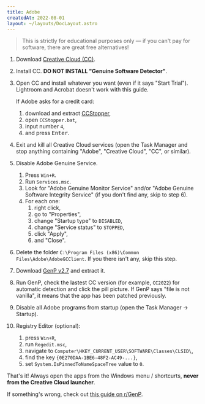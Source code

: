 ```yaml
---
title: Adobe
createdAt: 2022-08-01
layout: ~/layouts/DocLayout.astro
---
```


> This is strictly for educational purposes only — if you can't pay for software, there are great free alternatives!

1. Download [Creative Cloud (CC)](https://creativecloud.adobe.com/apps/all/desktop?action=install&source=apps&productId=creative-cloud).
2. Install CC. **DO NOT INSTALL "Genuine Software Detector"**.
3. Open CC and install whatever you want (even if it says "Start Trial"). Lightroom and Acrobat doesn't work with this guide.

   If Adobe asks for a credit card:

   1. download and extract [CCStopper](https://github.com/eaaasun/CCStopper/releases/latest),
   2. open `CCStopper.bat`,
   3. input number `4`,
   4. and press <kbd>Enter</kbd>.

4. Exit and kill all Creative Cloud services (open the Task Manager and stop anything containing "Adobe", "Creative Cloud", "CC", or similar).
5. Disable Adobe Genuine Service.
   1. Press `Win+R`.
   2. Run `Services.msc`.
   3. Look for "Adobe Genuine Monitor Service" and/or "Adobe Genuine Software Integrity Service" (if you don't find any, skip to step 6).
   4. For each one:
      1. right click,
      2. go to "Properties",
      3. change "Startup type" to `DISABLED`,
      4. change "Service status" to `STOPPED`,
      5. click "Apply",
      6. and "Close".
6. Delete the folder `C:\Program Files (x86)\Common Files\Adobe\AdobeGCClient`. If you there isn't any, skip this step.
7. Download [GenP v2.7](https://www.mediafire.com/file/3lpsrxiz47mlhu2/Adobe-GenP-2.7.zip/file) and extract it.
8. Run GenP, check the lastest CC version (for example, `CC2022`) for automatic detection and click the pill picture. If GenP says "file is not vanilla", it means that the app has been patched previously.
9. Disable all Adobe programs from startup (open the Task Manager -> Startup).
10. Registry Editor (optional):
    1. press `Win+R`,
    2. run `Regedit.msc`,
    3. navigate to `Computer\HKEY_CURRENT_USER\SOFTWARE\Classes\CLSID\`,
    4. find the key `{0E270DAA-1BE6-48F2-AC49-...}`,
    5. set `System.IsPinnedToNameSpaceTree` value to `0`.

That's it! Always open the apps from the Windows menu / shortcurts, **never from the Creative Cloud launcher**.

If something's wrong, check out [this guide on r/GenP](https://www.reddit.com/r/GenP/wiki/redditgenpguides/).

